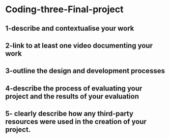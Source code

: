 # Coding-three-Final-project

## 1-describe and contextualise your work

## 2-link to at least one video documenting your work

## 3-outline the design and development processes

## 4-describe the process of evaluating your project and the results of your evaluation

## 5- clearly describe how any third-party resources were used in the creation of your project.
